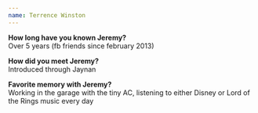```yaml
---
name: Terrence Winston
---
```

**How long have you known Jeremy?**  
Over 5 years (fb friends since february 2013)

**How did you meet Jeremy?**  
Introduced through Jaynan

**Favorite memory with Jeremy?**  
Working in the garage with the tiny AC, listening to either Disney or Lord of
the Rings music every day
